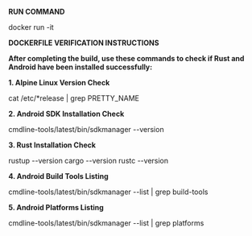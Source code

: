 **RUN COMMAND**  

docker run -it <your image name>

**DOCKERFILE VERIFICATION INSTRUCTIONS**

**After completing the build, use these commands to check if Rust and Android have been installed successfully:**

**1. Alpine Linux Version Check**

  cat /etc/*release | grep PRETTY_NAME

**2. Android SDK Installation Check**

  cmdline-tools/latest/bin/sdkmanager --version

**3. Rust Installation Check**

rustup --version
cargo --version
rustc --version

**4. Android Build Tools Listing**

cmdline-tools/latest/bin/sdkmanager --list | grep build-tools

**5. Android Platforms Listing**

cmdline-tools/latest/bin/sdkmanager --list | grep platforms
